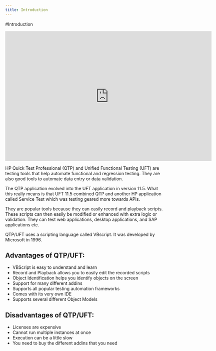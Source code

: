 ```yaml
---
title: Introduction
---
```


#Introduction

<iframe width="660" height="415" src="https://www.youtube.com/embed/4ApSX65jSc0" frameborder="0" allowfullscreen></iframe>

HP Quick Test Professional (QTP) and Unified Functional Testing (UFT) are testing tools that help automate functional and regression testing. They are also good tools to automate data entry or data validation. 

The QTP application evolved into the UFT application in version 11.5. What this really means is that UFT 11.5 combined QTP and another HP application called Service Test which was testing geared more towards APIs. 

They are popular tools because they can easily record and playback scripts. These scripts can then easily be modified or enhanced with extra logic or validation. They can test web applications, desktop applications, and SAP applications etc. 

QTP/UFT uses a scripting language called VBscript. It was developed by Microsoft in 1996. 


Advantages of QTP/UFT:
-----------------------------------------------------------------
- VBScript is easy to understand and learn
- Record and Playback allows you to easily edit the recorded scripts
- Object Identification helps you identify objects on the screen
- Support for many different addins 
- Supports all popular testing automation frameworks
- Comes with its very own IDE
- Supports several different Object Models


Disadvantages of QTP/UFT:
-----------------------------------------------------------------
- Licenses are expensive
- Cannot run multiple instances at once
- Execution can be a little slow
- You need to buy the different addins that you need

